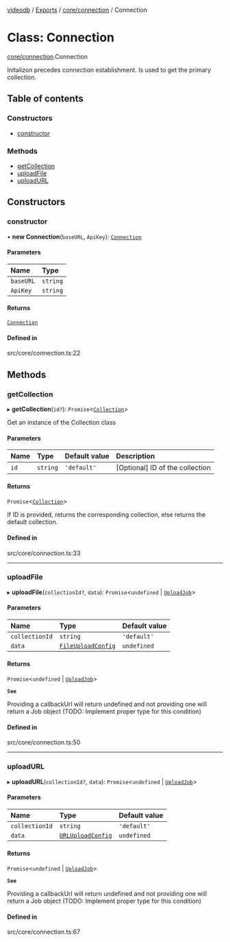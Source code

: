 [videodb](../README.md) / [Exports](../modules.md) / [core/connection](../modules/core_connection.md) / Connection

# Class: Connection

[core/connection](../modules/core_connection.md).Connection

Initalizon precedes connection
establishment. Is used to get the
primary collection.

## Table of contents

### Constructors

- [constructor](core_connection.Connection.md#constructor)

### Methods

- [getCollection](core_connection.Connection.md#getcollection)
- [uploadFile](core_connection.Connection.md#uploadfile)
- [uploadURL](core_connection.Connection.md#uploadurl)

## Constructors

### constructor

• **new Connection**(`baseURL`, `ApiKey`): [`Connection`](core_connection.Connection.md)

#### Parameters

| Name | Type |
| :------ | :------ |
| `baseURL` | `string` |
| `ApiKey` | `string` |

#### Returns

[`Connection`](core_connection.Connection.md)

#### Defined in

src/core/connection.ts:22

## Methods

### getCollection

▸ **getCollection**(`id?`): `Promise`\<[`Collection`](core_collection.Collection.md)\>

Get an instance of the Collection class

#### Parameters

| Name | Type | Default value | Description |
| :------ | :------ | :------ | :------ |
| `id` | `string` | `'default'` | [Optional] ID of the collection |

#### Returns

`Promise`\<[`Collection`](core_collection.Collection.md)\>

If ID is provided, returns the corresponding collection,
else returns the default collection.

#### Defined in

src/core/connection.ts:33

___

### uploadFile

▸ **uploadFile**(`collectionId?`, `data`): `Promise`\<`undefined` \| [`UploadJob`](utils_job.UploadJob.md)\>

#### Parameters

| Name | Type | Default value |
| :------ | :------ | :------ |
| `collectionId` | `string` | `'default'` |
| `data` | [`FileUploadConfig`](../interfaces/types_collection.FileUploadConfig.md) | `undefined` |

#### Returns

`Promise`\<`undefined` \| [`UploadJob`](utils_job.UploadJob.md)\>

**`See`**

Providing a callbackUrl will return undefined and not providing one
will return a Job object (TODO: Implement proper type for this condition)

#### Defined in

src/core/connection.ts:50

___

### uploadURL

▸ **uploadURL**(`collectionId?`, `data`): `Promise`\<`undefined` \| [`UploadJob`](utils_job.UploadJob.md)\>

#### Parameters

| Name | Type | Default value |
| :------ | :------ | :------ |
| `collectionId` | `string` | `'default'` |
| `data` | [`URLUploadConfig`](../interfaces/types_collection.URLUploadConfig.md) | `undefined` |

#### Returns

`Promise`\<`undefined` \| [`UploadJob`](utils_job.UploadJob.md)\>

**`See`**

Providing a callbackUrl will return undefined and not providing one
will return a Job object (TODO: Implement proper type for this condition)

#### Defined in

src/core/connection.ts:67

